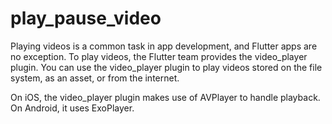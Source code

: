 # play_pause_video


Playing videos is a common task in app development, and Flutter apps are no exception. To play videos, the Flutter team provides the video_player plugin. You can use the video_player plugin to play videos stored on the file system, as an asset, or from the internet.

On iOS, the video_player plugin makes use of AVPlayer to handle playback. On Android, it uses ExoPlayer.


